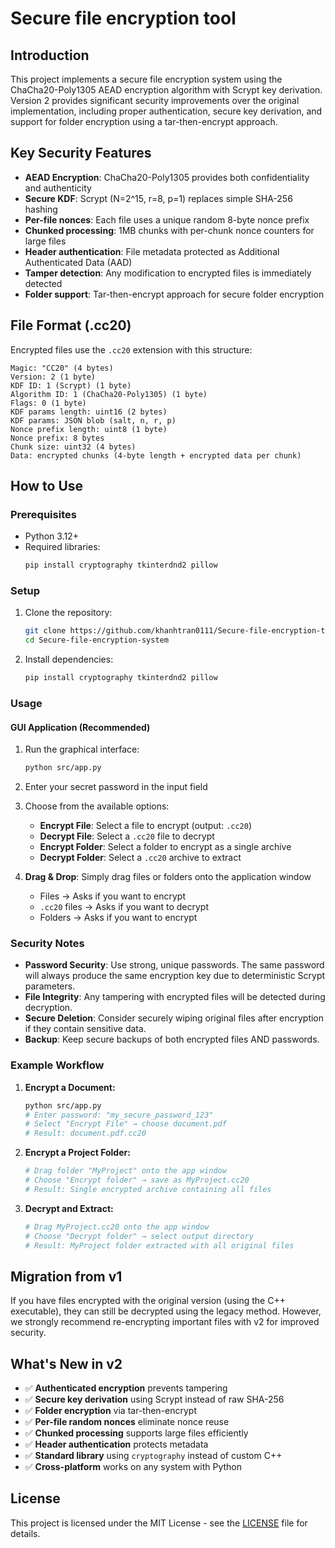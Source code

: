 # Secure file encryption tool

## Introduction

This project implements a secure file encryption system using the ChaCha20-Poly1305 AEAD encryption algorithm with Scrypt key derivation. Version 2 provides significant security improvements over the original implementation, including proper authentication, secure key derivation, and support for folder encryption using a tar-then-encrypt approach.

## Key Security Features

- **AEAD Encryption**: ChaCha20-Poly1305 provides both confidentiality and authenticity
- **Secure KDF**: Scrypt (N=2^15, r=8, p=1) replaces simple SHA-256 hashing  
- **Per-file nonces**: Each file uses a unique random 8-byte nonce prefix
- **Chunked processing**: 1MB chunks with per-chunk nonce counters for large files
- **Header authentication**: File metadata protected as Additional Authenticated Data (AAD)
- **Tamper detection**: Any modification to encrypted files is immediately detected
- **Folder support**: Tar-then-encrypt approach for secure folder encryption

## File Format (.cc20)

Encrypted files use the `.cc20` extension with this structure:
```
Magic: "CC20" (4 bytes)
Version: 2 (1 byte)  
KDF ID: 1 (Scrypt) (1 byte)
Algorithm ID: 1 (ChaCha20-Poly1305) (1 byte)
Flags: 0 (1 byte)
KDF params length: uint16 (2 bytes)
KDF params: JSON blob (salt, n, r, p)
Nonce prefix length: uint8 (1 byte) 
Nonce prefix: 8 bytes
Chunk size: uint32 (4 bytes)
Data: encrypted chunks (4-byte length + encrypted data per chunk)
```

## How to Use

### Prerequisites
- Python 3.12+
- Required libraries:
    ```bash
    pip install cryptography tkinterdnd2 pillow
    ```

### Setup
1. Clone the repository:
    ```bash
    git clone https://github.com/khanhtran0111/Secure-file-encryption-tool.git
    cd Secure-file-encryption-system
    ```

2. Install dependencies:
    ```bash
    pip install cryptography tkinterdnd2 pillow
    ```

### Usage

#### GUI Application (Recommended)
1. Run the graphical interface:
    ```bash
    python src/app.py
    ```

2. Enter your secret password in the input field
3. Choose from the available options:
   - **Encrypt File**: Select a file to encrypt (output: `.cc20`)
   - **Decrypt File**: Select a `.cc20` file to decrypt  
   - **Encrypt Folder**: Select a folder to encrypt as a single archive
   - **Decrypt Folder**: Select a `.cc20` archive to extract

4. **Drag & Drop**: Simply drag files or folders onto the application window
   - Files → Asks if you want to encrypt
   - `.cc20` files → Asks if you want to decrypt
   - Folders → Asks if you want to encrypt


### Security Notes

- **Password Security**: Use strong, unique passwords. The same password will always produce the same encryption key due to deterministic Scrypt parameters.
- **File Integrity**: Any tampering with encrypted files will be detected during decryption.
- **Secure Deletion**: Consider securely wiping original files after encryption if they contain sensitive data.
- **Backup**: Keep secure backups of both encrypted files AND passwords.

### Example Workflow

1. **Encrypt a Document:**
   ```bash
   python src/app.py
   # Enter password: "my_secure_password_123"
   # Select "Encrypt File" → choose document.pdf
   # Result: document.pdf.cc20
   ```

2. **Encrypt a Project Folder:**
   ```bash
   # Drag folder "MyProject" onto the app window
   # Choose "Encrypt folder" → save as MyProject.cc20  
   # Result: Single encrypted archive containing all files
   ```

3. **Decrypt and Extract:**
   ```bash
   # Drag MyProject.cc20 onto the app window
   # Choose "Decrypt folder" → select output directory
   # Result: MyProject folder extracted with all original files
   ```

## Migration from v1

If you have files encrypted with the original version (using the C++ executable), they can still be decrypted using the legacy method. However, we strongly recommend re-encrypting important files with v2 for improved security.

## What's New in v2

- ✅ **Authenticated encryption** prevents tampering
- ✅ **Secure key derivation** using Scrypt instead of raw SHA-256
- ✅ **Folder encryption** via tar-then-encrypt  
- ✅ **Per-file random nonces** eliminate nonce reuse
- ✅ **Chunked processing** supports large files efficiently
- ✅ **Header authentication** protects metadata
- ✅ **Standard library** using `cryptography` instead of custom C++
- ✅ **Cross-platform** works on any system with Python

## License

This project is licensed under the MIT License - see the [LICENSE](LICENSE) file for details.
